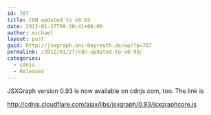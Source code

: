 ```yaml
---
id: 707
title: CDN updated to v0.93
date: 2012-01-27T09:30:41+00:00
author: michael
layout: post
guid: http://jsxgraph.uni-bayreuth.de/wp/?p=707
permalink: /2012/01/27/cdn-updated-to-v0-93/
categories:
  - cdnjs
  - Releases
---
```

JSXGraph version 0.93 is now available on cdnjs.com, too. The link is

<http://cdnjs.cloudflare.com/ajax/libs/jsxgraph/0.93/jsxgraphcore.js>